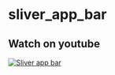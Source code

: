 # sliver_app_bar


## Watch on youtube
[![Sliver app bar](https://user-images.githubusercontent.com/38382273/123428888-f6787200-d5ce-11eb-8588-f0b7b68e68d0.png)](https://youtu.be/0lxLjYDO3p0 "Sliver app bar - Click to Watch!")
